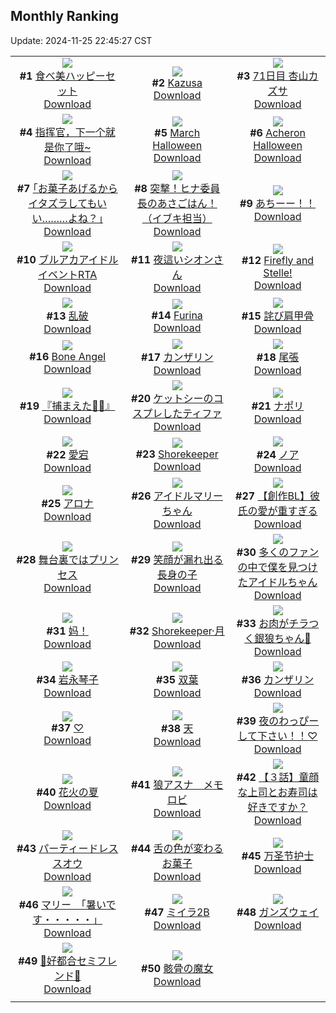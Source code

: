 ## Monthly Ranking
Update: 2024-11-25 22:45:27 CST

|      |      |      |
| :----: | :----: | :----: |
| ![](https://i.pixiv.re/c/240x480/img-master/img/2024/10/28/08/45/59/123750225_p0_master1200.jpg)<br>**#1** [食べ美ハッピーセット](https://www.pixiv.net/artworks/123750225)<br>[Download](https://i.pixiv.re/img-original/img/2024/10/28/08/45/59/123750225_p0.png) | ![](https://i.pixiv.re/c/240x480/img-master/img/2024/10/28/21/40/20/123765638_p0_master1200.jpg)<br>**#2** [Kazusa](https://www.pixiv.net/artworks/123765638)<br>[Download](https://i.pixiv.re/img-original/img/2024/10/28/21/40/20/123765638_p0.jpg) | ![](https://i.pixiv.re/c/240x480/img-master/img/2024/10/28/23/34/39/123769739_p0_master1200.jpg)<br>**#3** [71日目 杏山カズサ](https://www.pixiv.net/artworks/123769739)<br>[Download](https://i.pixiv.re/img-original/img/2024/10/28/23/34/39/123769739_p0.png) |
| ![](https://i.pixiv.re/c/240x480/img-master/img/2024/10/28/12/55/31/123753924_p0_master1200.jpg)<br>**#4** [指挥官，下一个就是你了哦~](https://www.pixiv.net/artworks/123753924)<br>[Download](https://i.pixiv.re/img-original/img/2024/10/28/12/55/31/123753924_p0.jpg) | ![](https://i.pixiv.re/c/240x480/img-master/img/2024/10/28/09/59/59/123751099_p0_master1200.jpg)<br>**#5** [March Halloween](https://www.pixiv.net/artworks/123751099)<br>[Download](https://i.pixiv.re/img-original/img/2024/10/28/09/59/59/123751099_p0.jpg) | ![](https://i.pixiv.re/c/240x480/img-master/img/2024/10/28/23/47/12/123770143_p0_master1200.jpg)<br>**#6** [Acheron Halloween](https://www.pixiv.net/artworks/123770143)<br>[Download](https://i.pixiv.re/img-original/img/2024/10/28/23/47/12/123770143_p0.png) |
| ![](https://i.pixiv.re/c/240x480/img-master/img/2024/10/28/17/12/16/123757994_p0_master1200.jpg)<br>**#7** [｢お菓子あげるからイタズラしてもいい………よね？｣](https://www.pixiv.net/artworks/123757994)<br>[Download](https://i.pixiv.re/img-original/img/2024/10/28/17/12/16/123757994_p0.jpg) | ![](https://i.pixiv.re/c/240x480/img-master/img/2024/10/28/07/17/49/123749112_p0_master1200.jpg)<br>**#8** [突撃！ヒナ委員長のあさごはん！（イブキ担当）](https://www.pixiv.net/artworks/123749112)<br>[Download](https://i.pixiv.re/img-original/img/2024/10/28/07/17/49/123749112_p0.png) | ![](https://i.pixiv.re/c/240x480/img-master/img/2024/10/29/00/06/30/123771166_p0_master1200.jpg)<br>**#9** [あちーー！！](https://www.pixiv.net/artworks/123771166)<br>[Download](https://i.pixiv.re/img-original/img/2024/10/29/00/06/30/123771166_p0.jpg) |
| ![](https://i.pixiv.re/c/240x480/img-master/img/2024/10/28/19/05/22/123760954_p0_master1200.jpg)<br>**#10** [ブルアカアイドルイベントRTA](https://www.pixiv.net/artworks/123760954)<br>[Download](https://i.pixiv.re/img-original/img/2024/10/28/19/05/22/123760954_p0.jpg) | ![](https://i.pixiv.re/c/240x480/img-master/img/2024/10/27/00/34/30/123707507_p0_master1200.jpg)<br>**#11** [夜這いシオンさん](https://www.pixiv.net/artworks/123707507)<br>[Download](https://i.pixiv.re/img-original/img/2024/10/27/00/34/30/123707507_p0.png) | ![](https://i.pixiv.re/c/240x480/img-master/img/2024/10/28/00/11/28/123742022_p0_master1200.jpg)<br>**#12** [Firefly and Stelle!](https://www.pixiv.net/artworks/123742022)<br>[Download](https://i.pixiv.re/img-original/img/2024/10/28/00/11/28/123742022_p0.png) |
| ![](https://i.pixiv.re/c/240x480/img-master/img/2024/10/28/20/57/30/123764075_p0_master1200.jpg)<br>**#13** [乱破](https://www.pixiv.net/artworks/123764075)<br>[Download](https://i.pixiv.re/img-original/img/2024/10/28/20/57/30/123764075_p0.jpg) | ![](https://i.pixiv.re/c/240x480/img-master/img/2024/10/28/00/25/17/123742521_p0_master1200.jpg)<br>**#14** [Furina](https://www.pixiv.net/artworks/123742521)<br>[Download](https://i.pixiv.re/img-original/img/2024/10/28/00/25/17/123742521_p0.png) | ![](https://i.pixiv.re/c/240x480/img-master/img/2024/10/28/18/05/20/123759408_p0_master1200.jpg)<br>**#15** [詫び肩甲骨](https://www.pixiv.net/artworks/123759408)<br>[Download](https://i.pixiv.re/img-original/img/2024/10/28/18/05/20/123759408_p0.png) |
| ![](https://i.pixiv.re/c/240x480/img-master/img/2024/10/30/00/20/54/123800575_p0_master1200.jpg)<br>**#16** [Bone Angel](https://www.pixiv.net/artworks/123800575)<br>[Download](https://i.pixiv.re/img-original/img/2024/10/30/00/20/54/123800575_p0.jpg) | ![](https://i.pixiv.re/c/240x480/img-master/img/2024/10/29/00/00/32/123770686_p0_master1200.jpg)<br>**#17** [カンザリン](https://www.pixiv.net/artworks/123770686)<br>[Download](https://i.pixiv.re/img-original/img/2024/10/29/00/00/32/123770686_p0.png) | ![](https://i.pixiv.re/c/240x480/img-master/img/2024/10/27/20/41/48/123733307_p0_master1200.jpg)<br>**#18** [尾張](https://www.pixiv.net/artworks/123733307)<br>[Download](https://i.pixiv.re/img-original/img/2024/10/27/20/41/48/123733307_p0.jpg) |
| ![](https://i.pixiv.re/c/240x480/img-master/img/2024/10/28/00/02/39/123741492_p0_master1200.jpg)<br>**#19** [『捕まえた💚💙』](https://www.pixiv.net/artworks/123741492)<br>[Download](https://i.pixiv.re/img-original/img/2024/10/28/00/02/39/123741492_p0.png) | ![](https://i.pixiv.re/c/240x480/img-master/img/2024/10/28/21/26/05/123765104_p0_master1200.jpg)<br>**#20** [ケットシーのコスプレしたティファ](https://www.pixiv.net/artworks/123765104)<br>[Download](https://i.pixiv.re/img-original/img/2024/10/28/21/26/05/123765104_p0.jpg) | ![](https://i.pixiv.re/c/240x480/img-master/img/2024/10/28/15/24/21/123756122_p0_master1200.jpg)<br>**#21** [ナポリ](https://www.pixiv.net/artworks/123756122)<br>[Download](https://i.pixiv.re/img-original/img/2024/10/28/15/24/21/123756122_p0.jpg) |
| ![](https://i.pixiv.re/c/240x480/img-master/img/2024/10/27/19/19/22/123730414_p0_master1200.jpg)<br>**#22** [愛宕](https://www.pixiv.net/artworks/123730414)<br>[Download](https://i.pixiv.re/img-original/img/2024/10/27/19/19/22/123730414_p0.jpg) | ![](https://i.pixiv.re/c/240x480/img-master/img/2024/10/26/00/05/27/123672850_p0_master1200.jpg)<br>**#23** [Shorekeeper](https://www.pixiv.net/artworks/123672850)<br>[Download](https://i.pixiv.re/img-original/img/2024/10/26/00/05/27/123672850_p0.jpg) | ![](https://i.pixiv.re/c/240x480/img-master/img/2024/10/28/19/29/03/123761529_p0_master1200.jpg)<br>**#24** [ノア](https://www.pixiv.net/artworks/123761529)<br>[Download](https://i.pixiv.re/img-original/img/2024/10/28/19/29/03/123761529_p0.png) |
| ![](https://i.pixiv.re/c/240x480/img-master/img/2024/10/26/00/00/33/123672372_p0_master1200.jpg)<br>**#25** [アロナ](https://www.pixiv.net/artworks/123672372)<br>[Download](https://i.pixiv.re/img-original/img/2024/10/26/00/00/33/123672372_p0.jpg) | ![](https://i.pixiv.re/c/240x480/img-master/img/2024/10/26/18/00/09/123693298_p0_master1200.jpg)<br>**#26** [アイドルマリーちゃん](https://www.pixiv.net/artworks/123693298)<br>[Download](https://i.pixiv.re/img-original/img/2024/10/26/18/00/09/123693298_p0.jpg) | ![](https://i.pixiv.re/c/240x480/img-master/img/2024/10/28/03/32/43/123746612_p0_master1200.jpg)<br>**#27** [【創作BL】彼氏の愛が重すぎる](https://www.pixiv.net/artworks/123746612)<br>[Download](https://i.pixiv.re/img-original/img/2024/10/28/03/32/43/123746612_p0.jpg) |
| ![](https://i.pixiv.re/c/240x480/img-master/img/2024/10/29/00/00/23/123770652_p0_master1200.jpg)<br>**#28** [舞台裏ではプリンセス](https://www.pixiv.net/artworks/123770652)<br>[Download](https://i.pixiv.re/img-original/img/2024/10/29/00/00/23/123770652_p0.png) | ![](https://i.pixiv.re/c/240x480/img-master/img/2024/10/28/15/00/53/123755767_p0_master1200.jpg)<br>**#29** [笑顔が漏れ出る長身の子](https://www.pixiv.net/artworks/123755767)<br>[Download](https://i.pixiv.re/img-original/img/2024/10/28/15/00/53/123755767_p0.jpg) | ![](https://i.pixiv.re/c/240x480/img-master/img/2024/10/28/17/04/09/123757722_p0_master1200.jpg)<br>**#30** [多くのファンの中で僕を見つけたアイドルちゃん](https://www.pixiv.net/artworks/123757722)<br>[Download](https://i.pixiv.re/img-original/img/2024/10/28/17/04/09/123757722_p0.jpg) |
| ![](https://i.pixiv.re/c/240x480/img-master/img/2024/10/27/03/34/45/123711592_p0_master1200.jpg)<br>**#31** [妈！](https://www.pixiv.net/artworks/123711592)<br>[Download](https://i.pixiv.re/img-original/img/2024/10/27/03/34/45/123711592_p0.jpg) | ![](https://i.pixiv.re/c/240x480/img-master/img/2024/10/27/06/08/20/123713388_p0_master1200.jpg)<br>**#32** [Shorekeeper·月](https://www.pixiv.net/artworks/123713388)<br>[Download](https://i.pixiv.re/img-original/img/2024/10/27/06/08/20/123713388_p0.jpg) | ![](https://i.pixiv.re/c/240x480/img-master/img/2024/10/26/18/43/44/123694619_p0_master1200.jpg)<br>**#33** [お肉がチラつく銀狼ちゃん🍖](https://www.pixiv.net/artworks/123694619)<br>[Download](https://i.pixiv.re/img-original/img/2024/10/26/18/43/44/123694619_p0.png) |
| ![](https://i.pixiv.re/c/240x480/img-master/img/2024/10/28/22/18/07/123766985_p0_master1200.jpg)<br>**#34** [岩永琴子](https://www.pixiv.net/artworks/123766985)<br>[Download](https://i.pixiv.re/img-original/img/2024/10/28/22/18/07/123766985_p0.jpg) | ![](https://i.pixiv.re/c/240x480/img-master/img/2024/10/28/05/08/36/123747609_p0_master1200.jpg)<br>**#35** [双葉](https://www.pixiv.net/artworks/123747609)<br>[Download](https://i.pixiv.re/img-original/img/2024/10/28/05/08/36/123747609_p0.jpg) | ![](https://i.pixiv.re/c/240x480/img-master/img/2024/10/26/00/00/30/123672358_p0_master1200.jpg)<br>**#36** [カンザリン](https://www.pixiv.net/artworks/123672358)<br>[Download](https://i.pixiv.re/img-original/img/2024/10/26/00/00/30/123672358_p0.png) |
| ![](https://i.pixiv.re/c/240x480/img-master/img/2024/10/29/00/06/30/123771167_p0_master1200.jpg)<br>**#37** [♡](https://www.pixiv.net/artworks/123771167)<br>[Download](https://i.pixiv.re/img-original/img/2024/10/29/00/06/30/123771167_p0.png) | ![](https://i.pixiv.re/c/240x480/img-master/img/2024/10/30/01/17/45/123802206_p0_master1200.jpg)<br>**#38** [天](https://www.pixiv.net/artworks/123802206)<br>[Download](https://i.pixiv.re/img-original/img/2024/10/30/01/17/45/123802206_p0.jpg) | ![](https://i.pixiv.re/c/240x480/img-master/img/2024/10/26/20/01/43/123697105_p0_master1200.jpg)<br>**#39** [夜のわっぴーして下さい！！♡](https://www.pixiv.net/artworks/123697105)<br>[Download](https://i.pixiv.re/img-original/img/2024/10/26/20/01/43/123697105_p0.jpg) |
| ![](https://i.pixiv.re/c/240x480/img-master/img/2024/10/26/19/19/56/123695726_p0_master1200.jpg)<br>**#40** [花火の夏](https://www.pixiv.net/artworks/123695726)<br>[Download](https://i.pixiv.re/img-original/img/2024/10/26/19/19/56/123695726_p0.jpg) | ![](https://i.pixiv.re/c/240x480/img-master/img/2024/10/27/00/07/14/123706347_p0_master1200.jpg)<br>**#41** [狼アスナ　メモロビ](https://www.pixiv.net/artworks/123706347)<br>[Download](https://i.pixiv.re/img-original/img/2024/10/27/00/07/14/123706347_p0.png) | ![](https://i.pixiv.re/c/240x480/img-master/img/2024/11/05/07/27/37/123741941_p0_master1200.jpg)<br>**#42** [【３話】童顔な上司とお寿司は好きですか？](https://www.pixiv.net/artworks/123741941)<br>[Download](https://i.pixiv.re/img-original/img/2024/11/05/07/27/37/123741941_p0.jpg) |
| ![](https://i.pixiv.re/c/240x480/img-master/img/2024/10/27/15/22/34/123723662_p0_master1200.jpg)<br>**#43** [パーティードレススオウ](https://www.pixiv.net/artworks/123723662)<br>[Download](https://i.pixiv.re/img-original/img/2024/10/27/15/22/34/123723662_p0.jpg) | ![](https://i.pixiv.re/c/240x480/img-master/img/2024/10/28/01/54/02/123745033_p0_master1200.jpg)<br>**#44** [舌の色が変わるお菓子](https://www.pixiv.net/artworks/123745033)<br>[Download](https://i.pixiv.re/img-original/img/2024/10/28/01/54/02/123745033_p0.jpg) | ![](https://i.pixiv.re/c/240x480/img-master/img/2024/10/26/21/05/16/123699316_p0_master1200.jpg)<br>**#45** [万圣节护士](https://www.pixiv.net/artworks/123699316)<br>[Download](https://i.pixiv.re/img-original/img/2024/10/26/21/05/16/123699316_p0.jpg) |
| ![](https://i.pixiv.re/c/240x480/img-master/img/2024/10/30/08/00/05/123807627_p0_master1200.jpg)<br>**#46** [マリー　「暑いです・・・・・」](https://www.pixiv.net/artworks/123807627)<br>[Download](https://i.pixiv.re/img-original/img/2024/10/30/08/00/05/123807627_p0.jpg) | ![](https://i.pixiv.re/c/240x480/img-master/img/2024/10/29/21/30/44/123794194_p0_master1200.jpg)<br>**#47** [ミイラ2B](https://www.pixiv.net/artworks/123794194)<br>[Download](https://i.pixiv.re/img-original/img/2024/10/29/21/30/44/123794194_p0.jpg) | ![](https://i.pixiv.re/c/240x480/img-master/img/2024/10/26/10/25/28/123683592_p0_master1200.jpg)<br>**#48** [ガンズウェイ](https://www.pixiv.net/artworks/123683592)<br>[Download](https://i.pixiv.re/img-original/img/2024/10/26/10/25/28/123683592_p0.jpg) |
| ![](https://i.pixiv.re/c/240x480/img-master/img/2024/10/27/00/07/02/123706329_p0_master1200.jpg)<br>**#49** [💜好都合セミフレンド💜](https://www.pixiv.net/artworks/123706329)<br>[Download](https://i.pixiv.re/img-original/img/2024/10/27/00/07/02/123706329_p0.jpg) | ![](https://i.pixiv.re/c/240x480/img-master/img/2024/10/30/13/21/36/123812254_p0_master1200.jpg)<br>**#50** [骸骨の魔女](https://www.pixiv.net/artworks/123812254)<br>[Download](https://i.pixiv.re/img-original/img/2024/10/30/13/21/36/123812254_p0.jpg) |
|      |
